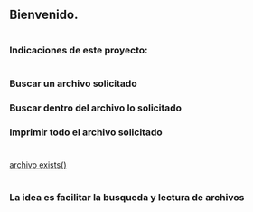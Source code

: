## Bienvenido.
#
#
### Indicaciones de este proyecto:
#
#
### Buscar un archivo solicitado
### Buscar dentro del archivo lo solicitado
### Imprimir todo el archivo solicitado 
#
[archivo exists()](https://www.google.com/search?q=encontrar+si+nombre+de+archivo+existe+en+carpeta+python&sxsrf=APq-WBtT3yODpdvN1lnKH915U4Qby_rzug%3A1650912604187&ei=XO1mYoL5CqGm_Qaa36G4Aw&oq=encontrar+si+nombre+de+archivo+existe+en+carpeta&gs_lcp=Cgdnd3Mtd2l6EAEYADIFCCEQoAEyCAghEBYQHRAeOgcIIxDqAhAnOggIABCABBCxAzoICC4QsQMQgwE6BQgAEIAEOhEILhCABBCxAxCDARDHARDRAzoFCC4QgAQ6BAgjECc6BwgAELEDEEM6CAguEIAEELEDOgsIABCABBCxAxCDAToHCC4Q1AIQQzoECAAQQzoHCC4QsQMQQzoKCAAQsQMQgwEQQzoLCAAQgAQQsQMQyQM6BQgAEJIDOgsILhCABBDHARCvAToFCAAQywE6BggAEBYQHjoICAAQFhAKEB46BwghEAoQoAE6BAghEBVKBAhBGABKBAhGGABQkxdY7aACYLq5AmgIcAF4AYAB9QGIAc9XkgEHMC4zMy4yNZgBAKABAbABCsABAQ&sclient=gws-wiz)

#
### La idea es facilitar la busqueda y lectura de archivos 
